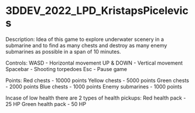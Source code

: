 # 3DDEV_2022_LPD_KristapsPicelevics
 
Description: 
Idea of this game to explore underwater scenery in a submarine and to find as many chests and destroy as many enemy submarines as possible in a span of 10 minutes.

Controls: 
WASD - Horizontal movement
UP & DOWN - Vertical movement
Spacebar - Shooting torpedoes
Esc - Pause game

Points:
Red chests - 10000 points
Yellow chests - 5000 points
Green chests - 2000 points
Blue chests - 1000 points
Enemy submarines - 1000 points

Incase of low health there are 2 types of health pickups:
Red health pack - 25 HP
Green health pack - 50 HP